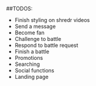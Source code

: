 ##TODOS:
* Finish styling on shredr videos
* Send a message
* Become fan
* Challenge to battle
* Respond to battle request
* Finish a battle
* Promotions
* Searching
* Social functions
* Landing page
